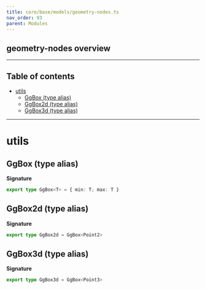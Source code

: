 ```yaml
---
title: core/base/models/geometry-nodes.ts
nav_order: 93
parent: Modules
---
```


## geometry-nodes overview

---

<h2 class="text-delta">Table of contents</h2>

- [utils](#utils)
  - [GgBox (type alias)](#ggbox-type-alias)
  - [GgBox2d (type alias)](#ggbox2d-type-alias)
  - [GgBox3d (type alias)](#ggbox3d-type-alias)

---

# utils

## GgBox (type alias)

**Signature**

```ts
export type GgBox<T> = { min: T; max: T }
```

## GgBox2d (type alias)

**Signature**

```ts
export type GgBox2d = GgBox<Point2>
```

## GgBox3d (type alias)

**Signature**

```ts
export type GgBox3d = GgBox<Point3>
```
